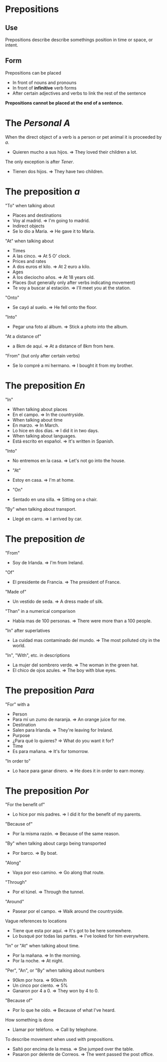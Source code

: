 Prepositions
============

Use
---
Prepositions describe describe somethings position in time or space, or intent.

Form
----
Prepositions can be placed
 - In front of nouns and pronouns
 - In front of __infinitive__ verb forms
 - After certain adjectives and verbs to link the rest of the sentence

__Prepositions cannot be placed at the end of a sentence.__


The _Personal A_
================
When the direct object of a verb is a person or pet animal it is proceeded by _a_.
 - Quieren mucho a sus hijos. => They loved their children a lot.

The only exception is after _Tener_.
 - Tienen dos hijos. => They have two children.



The preposition _a_
====================

"To" when talking about
 - Places and destinations
  - Voy al madrid. => I'm going to madrid.
 - Indirect objects
  - Se lo dio a Maria. => He gave it to Maria.

"At" when talking about
 - Times
  - A las cinco. => At 5 O' clock.
 - Prices and rates
  - A dos euros el kilo. => At 2 euro a kilo.
 - Ages
  - A los dieciocho años. => At 18 years old.
 - Places (but generally only after verbs indicating movement)
  - Te voy a buscar al estación. => I'll meet you at the station.

"Onto"
 - Se cayó al suelo. => He fell onto the floor.

"Into"
 - Pegar una foto al álbum. => Stick a photo into the album.

"At a distance of"
 - a 8km de aquí. => At a distance of 8km from here.

"From" (but only after certain verbs)
 - Se lo compré a mi hermano. => I bought it from my brother.


The preposition _En_
====================

"In"
 - When talking about places
  - En el campo. => In the countryside.
 - When talking about time
  - En marzo. => In March.
  - Lo hice en dos días. => I did it in two days.
 - When talking about languages.
  - Está escrito en español. => It's written in Spanish.

"Into"
 - No entremos en la casa. => Let's not go into the house.

- "At"
 - Estoy en casa. => I'm at home.

- "On"
 - Sentado en una silla. => Sitting on a chair.

"By" when talking about transport.
 - Llegé en carro. => I arrived by car.



The preposition _de_
=====================

"From"
 - Soy de Irlanda. => I'm from Ireland.

"Of"
 - El presidente de Francia. => The president of France.

"Made of"
 - Un vestido de seda. => A dress made of silk.

"Than" in a numerical comparison
 - Había mas de 100 personas. => There were more than a 100 people.

"In" after superlatives
 - La cuidad mas contaminado del mundo. => The most polluted city in the world.

"In", "With", etc. in descriptions
 - La mujer del sombrero verde. => The woman in the green hat.
 - El chico de ojos azules. => The boy with blue eyes.



The preposition _Para_
======================

"For" with a
 - Person
  - Para mí un zumo de naranja. => An orange juice for me.
 - Destination
  - Salen para Irlanda. => They're leaving for Ireland.
 - Purpose
  - ¿Para qué lo quieres? => What do you want it for?
 - Time
  - Es para mañana. => It's for tomorrow.

"In order to"
 - Lo hace para ganar dinero. => He does it in order to earn money.


The preposition _Por_
======================

"For the benefit of"
 - Lo hice por mis padres. => I did it for the benefit of my parents.

"Because of"
 - Por la misma razón. => Because of the same reason.

"By" when talking about cargo being transported
 - Por barco. => By boat.

"Along"
 - Vaya por eso camino. => Go along that route.

"Through"
 - Por el túnel. => Through the tunnel.

"Around"
 - Pasear por el campo. => Walk around the countryside.

Vague references to locations
 - Tiene que esta por aquí. => It's got to be here somewhere.
 - Lo busqué por todas las partes. => I've looked for him everywhere.

"In" or "At" when talking about time.
 - Por la mañana. => In the morning.
 - Por la noche. => At night.

"Per", "An", or "By" when talking about numbers
 - 90km por hora. => 90km/h
 - Un cinco por ciento. => 5%
 - Ganaron por 4 a 0. => They won by 4 to 0.

"Because of"
 - Por lo que he oído. => Because of what I've heard.

How something is done
 - Llamar por teléfono. => Call by telephone.

To describe movement when used with prepositions.
 - Saltó por encima de la mesa. => She jumped over the table.
 - Pasaron por delente de Correos. => The went passed the post office.
